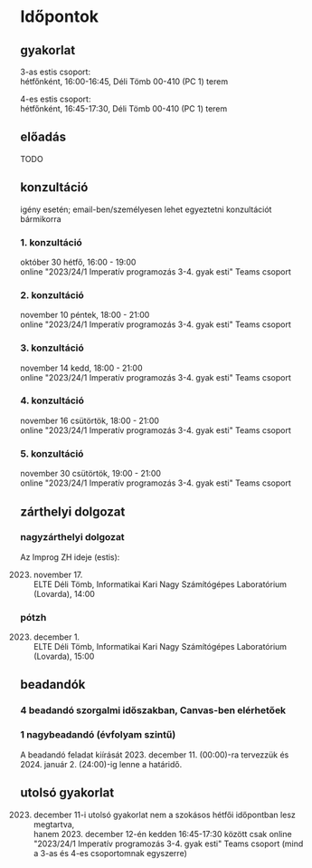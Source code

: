 # Időpontok

## gyakorlat

3-as estis csoport:  
hétfőnként, 16:00-16:45, Déli Tömb 00-410 (PC 1) terem  

4-es estis csoport:  
hétfőnként, 16:45-17:30, Déli Tömb 00-410 (PC 1) terem  

## előadás

TODO

## konzultáció

igény esetén; email-ben/személyesen lehet egyeztetni konzultációt bármikorra

### 1. konzultáció

október 30 hétfő, 16:00 - 19:00  
online "2023/24/1 Imperatív programozás 3-4. gyak esti" Teams csoport

### 2. konzultáció

november 10 péntek, 18:00 - 21:00  
online "2023/24/1 Imperatív programozás 3-4. gyak esti" Teams csoport

### 3. konzultáció

november 14 kedd, 18:00 - 21:00  
online "2023/24/1 Imperatív programozás 3-4. gyak esti" Teams csoport

### 4. konzultáció

november 16 csütörtök, 18:00 - 21:00  
online "2023/24/1 Imperatív programozás 3-4. gyak esti" Teams csoport

### 5. konzultáció

november 30 csütörtök, 19:00 - 21:00  
online "2023/24/1 Imperatív programozás 3-4. gyak esti" Teams csoport

## zárthelyi dolgozat

### nagyzárthelyi dolgozat

Az Improg ZH ideje (estis):

2023. november 17.  
ELTE Déli Tömb, Informatikai Kari Nagy Számítógépes Laboratórium (Lovarda), 14:00

### pótzh

2023. december 1.  
ELTE Déli Tömb, Informatikai Kari Nagy Számítógépes Laboratórium (Lovarda), 15:00

## beadandók

### 4 beadandó szorgalmi időszakban, Canvas-ben elérhetőek


### 1 nagybeadandó (évfolyam szintű)

A beadandó feladat kiírását 2023. december 11. (00:00)-ra tervezzük és 2024. január 2. (24:00)-ig lenne a határidő.

## utolsó gyakorlat

2023. december 11-i utolsó gyakorlat nem a szokásos hétfői időpontban lesz megtartva,  
hanem 2023. december 12-én kedden 16:45-17:30 között csak online "2023/24/1 Imperatív programozás 3-4. gyak esti" Teams csoport (mind a 3-as és 4-es csoportomnak egyszerre)


